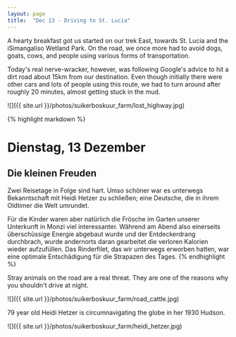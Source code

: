 ```yaml
---
layout: page
title:  "Dec 13 - Driving to St. Lucia"
---
```


A hearty breakfast got us started on our trek East, towards St. Lucia and the iSimangaliso Wetland Park. On the road, we once more had to avoid dogs, goats, cows, and people using various forms of transportation.

Today's real nerve-wracker, however, was following Google's advice to hit a dirt road about 15km from our destination. Even though initially there were other cars and lots of people using this route, we had to turn around after roughly 20 minutes, almost getting stuck in the mud.

![]({{ site.url }}/photos/suikerboskuur_farm/lost_highway.jpg)

{% highlight markdown %}
# Dienstag, 13 Dezember
## Die kleinen Freuden

Zwei Reisetage in Folge sind hart. Umso schöner war es unterwegs Bekanntschaft mit Heidi Hetzer zu schließen; eine Deutsche, die in ihrem Oldtimer die Welt umrundet.

Für die Kinder waren aber natürlich die Frösche im Garten unserer Unterkunft in Monzi viel interessanter. Während am Abend also einerseits überschüssige Energie abgebaut wurde und der Entdeckerdrang durchbrach, wurde andernorts daran gearbeitet die verloren Kalorien wieder aufzufüllen. Das Rinderfilet, das wir unterwegs erworben hatten, war eine optimale Entschädigung für die Strapazen des Tages.
{% endhighlight %}

Stray animals on the road are a real threat. They are one of the reasons why you shouldn't drive at night.

![]({{ site.url }}/photos/suikerboskuur_farm/road_cattle.jpg)

79 year old Heidi Hetzer is circumnavigating the globe in her 1930 Hudson.

![]({{ site.url }}/photos/suikerboskuur_farm/heidi_hetzer.jpg)
